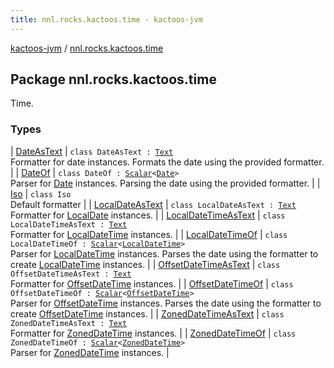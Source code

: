 ```yaml
---
title: nnl.rocks.kactoos.time - kactoos-jvm
---
```


[kactoos-jvm](../index.html) / [nnl.rocks.kactoos.time](./index.html)

## Package nnl.rocks.kactoos.time

Time.

### Types

| [DateAsText](-date-as-text/index.html) | `class DateAsText : `[`Text`](../nnl.rocks.kactoos/-text/index.html)<br>Formatter for date instances. Formats the date using the provided formatter. |
| [DateOf](-date-of/index.html) | `class DateOf : `[`Scalar`](../nnl.rocks.kactoos/-scalar/index.html)`<`[`Date`](http://docs.oracle.com/javase/8/docs/api/java/util/Date.html)`>`<br>Parser for [Date](http://docs.oracle.com/javase/8/docs/api/java/util/Date.html) instances. Parsing the date using the provided formatter. |
| [Iso](-iso/index.html) | `class Iso`<br>Default formatter |
| [LocalDateAsText](-local-date-as-text/index.html) | `class LocalDateAsText : `[`Text`](../nnl.rocks.kactoos/-text/index.html)<br>Formatter for [LocalDate](http://docs.oracle.com/javase/8/docs/api/java/time/LocalDate.html) instances. |
| [LocalDateTimeAsText](-local-date-time-as-text/index.html) | `class LocalDateTimeAsText : `[`Text`](../nnl.rocks.kactoos/-text/index.html)<br>Formatter for [LocalDateTime](http://docs.oracle.com/javase/8/docs/api/java/time/LocalDateTime.html) instances. |
| [LocalDateTimeOf](-local-date-time-of/index.html) | `class LocalDateTimeOf : `[`Scalar`](../nnl.rocks.kactoos/-scalar/index.html)`<`[`LocalDateTime`](http://docs.oracle.com/javase/8/docs/api/java/time/LocalDateTime.html)`>`<br>Parser for [LocalDateTime](http://docs.oracle.com/javase/8/docs/api/java/time/LocalDateTime.html) instances. Parses the date using the formatter to create [LocalDateTime](http://docs.oracle.com/javase/8/docs/api/java/time/LocalDateTime.html) instances. |
| [OffsetDateTimeAsText](-offset-date-time-as-text/index.html) | `class OffsetDateTimeAsText : `[`Text`](../nnl.rocks.kactoos/-text/index.html)<br>Formatter for [OffsetDateTime](http://docs.oracle.com/javase/8/docs/api/java/time/OffsetDateTime.html) instances. |
| [OffsetDateTimeOf](-offset-date-time-of/index.html) | `class OffsetDateTimeOf : `[`Scalar`](../nnl.rocks.kactoos/-scalar/index.html)`<`[`OffsetDateTime`](http://docs.oracle.com/javase/8/docs/api/java/time/OffsetDateTime.html)`>`<br>Parser for [OffsetDateTime](http://docs.oracle.com/javase/8/docs/api/java/time/OffsetDateTime.html) instances. Parses the date using the formatter to create [OffsetDateTime](http://docs.oracle.com/javase/8/docs/api/java/time/OffsetDateTime.html) instances. |
| [ZonedDateTimeAsText](-zoned-date-time-as-text/index.html) | `class ZonedDateTimeAsText : `[`Text`](../nnl.rocks.kactoos/-text/index.html)<br>Formatter for [ZonedDateTime](http://docs.oracle.com/javase/8/docs/api/java/time/ZonedDateTime.html) instances. |
| [ZonedDateTimeOf](-zoned-date-time-of/index.html) | `class ZonedDateTimeOf : `[`Scalar`](../nnl.rocks.kactoos/-scalar/index.html)`<`[`ZonedDateTime`](http://docs.oracle.com/javase/8/docs/api/java/time/ZonedDateTime.html)`>`<br>Parser for [ZonedDateTime](http://docs.oracle.com/javase/8/docs/api/java/time/ZonedDateTime.html) instances. |

